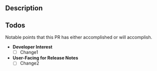 <!--- 
Algorithmiq Pull Request template. Please follow the guidelines below.

* Provide a general summary of your changes in the Title above.
* Use labels to help the developers.
* Open pull request as Draft if it is a work-in-progress.
* Remove the unnecessary/irrelevant sections when opening the pull request.
-->

## Description

<!-- Describe your changes in detail. 

* Why is this change required? What problem does it solve?
* If it fixes an open issue, please link to the issue here.
-->

## Todos

Notable points that this PR has either accomplished or will accomplish.
* **Developer Interest**
  <!--- Changes affecting developers -->
  - [ ] Change1
* **User-Facing for Release Notes**
  <!--- Changes affecting users and that should be added in the CHANGELOG -->
  - [ ] Change2
